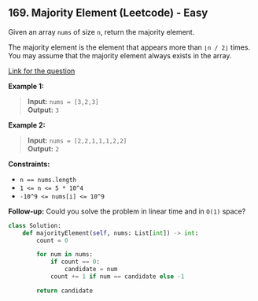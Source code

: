 ## 169. Majority Element (Leetcode) - Easy

Given an array `nums` of size `n`, return the majority element.

The majority element is the element that appears more than `⌊n / 2⌋` times. You may assume that the majority element always exists in the array.

[Link for the question](https://leetcode.com/problems/majority-element/description/)

**Example 1:**

> **Input:** `nums = [3,2,3]`  
> **Output:** `3`

**Example 2:**

> **Input:** `nums = [2,2,1,1,1,2,2]`  
> **Output:** `2`

**Constraints:**

- `n == nums.length`
- `1 <= n <= 5 * 10^4`
- `-10^9 <= nums[i] <= 10^9`

**Follow-up:** Could you solve the problem in linear time and in `O(1)` space?

```Python
class Solution:
    def majorityElement(self, nums: List[int]) -> int:
        count = 0

        for num in nums:
            if count == 0:
                candidate = num
            count += 1 if num == candidate else -1

        return candidate
```